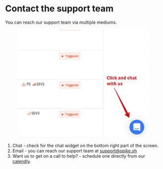 # Contact the support team

You can reach our support team via multiple mediums.&#x20;

<figure><img src="../.gitbook/assets/chat-support.png" alt=""><figcaption></figcaption></figure>

1. Chat - check for the chat widget on the bottom right part of the screen.&#x20;
2. Email - you can reach our support team at [support@spike.sh](mailto:support@spike.sh)
3. Want us to get on a call to help? - schedule one directly from our [calendly](https://calendly.com/spikehq).
